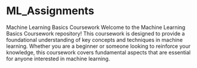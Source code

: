 # ML_Assignments
Machine Learning Basics Coursework
Welcome to the Machine Learning Basics Coursework repository! This coursework is designed to provide a foundational understanding of key concepts and techniques in machine learning. Whether you are a beginner or someone looking to reinforce your knowledge, this coursework covers fundamental aspects that are essential for anyone interested in machine learning.

